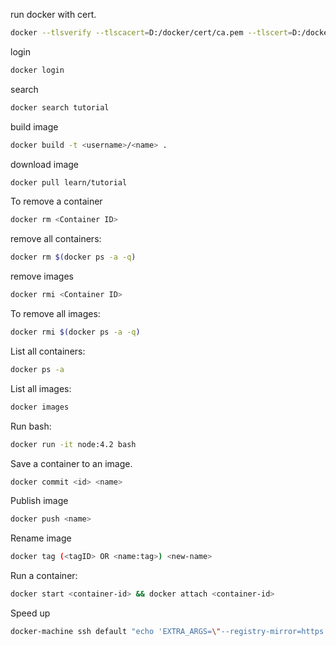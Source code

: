 
run docker with cert.
```bash
docker --tlsverify --tlscacert=D:/docker/cert/ca.pem --tlscert=D:/docker/cert/cert.pem --tlskey=D:/docker/cert/key.pem -H=tcp://master1.cs-cn-shenzhen.aliyun.com:17360 ps
```

login
```bash
docker login
```

search
```bash
docker search tutorial
```

build image
```bash
docker build -t <username>/<name> .
```

download image
```bash
docker pull learn/tutorial
```

To remove a container
```bash
docker rm <Container ID>
```
remove all containers: 
```bash
docker rm $(docker ps -a -q)
```

remove images
```bash
docker rmi <Container ID>
```

To remove all images: 
```bash
docker rmi $(docker ps -a -q)
```

List all containers:
```bash
docker ps -a
```

List all images:
```bash
docker images
```

Run bash:
```bash
docker run -it node:4.2 bash
```

Save a container to an image.
```bash
docker commit <id> <name>
```

Publish image
```bash
docker push <name>
```

Rename image
```bash
docker tag (<tagID> OR <name:tag>) <new-name>
```

Run a container:
```bash
docker start <container-id> && docker attach <container-id>
```

Speed up
```bash
docker-machine ssh default "echo 'EXTRA_ARGS=\"--registry-mirror=https://rgx8z0xn.mirror.aliyuncs.com\"' | sudo tee -a /var/lib/boot2docker/profile"
```
